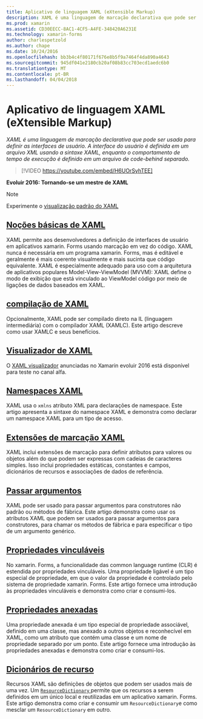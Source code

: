 ```yaml
---
title: Aplicativo de linguagem XAML (eXtensible Markup)
description: XAML é uma linguagem de marcação declarativa que pode ser usada para definir as interfaces de usuário. A interface do usuário é definida em um arquivo XML usando a sintaxe XAML, enquanto o comportamento de tempo de execução é definido em um arquivo de code-behind separado.
ms.prod: xamarin
ms.assetid: CD30EECC-8AC1-4CF5-A4FE-348420A6231E
ms.technology: xamarin-forms
author: charlespetzold
ms.author: chape
ms.date: 10/24/2016
ms.openlocfilehash: bb3b4c4f80171f676e8b5f9a7464f4da890a4643
ms.sourcegitcommit: 945df041e2180cb20af08b83cc703ecd1aedc6b0
ms.translationtype: MT
ms.contentlocale: pt-BR
ms.lasthandoff: 04/04/2018
---
```

# <a name="extensible-application-markup-language-xaml"></a>Aplicativo de linguagem XAML (eXtensible Markup)

_XAML é uma linguagem de marcação declarativa que pode ser usada para definir as interfaces de usuário. A interface do usuário é definida em um arquivo XML usando a sintaxe XAML, enquanto o comportamento de tempo de execução é definido em um arquivo de code-behind separado._

> [!VIDEO https://youtube.com/embed/H6UOrSyhTEE]

**Evoluir 2016: Tornando-se um mestre de XAML**

> [!NOTE]
> Experimente o [visualização padrão do XAML](standard/index.md)

<a name="xaml" />

## <a name="xaml-basicsxaml-basicsindexmd"></a>[Noções básicas de XAML](xaml-basics/index.md)

XAML permite aos desenvolvedores a definição de interfaces de usuário em aplicativos xamarin. Forms usando marcação em vez do código. XAML nunca é necessária em um programa xamarin. Forms, mas é editável e geralmente é mais coerente visualmente e mais sucinta que código equivalente. XAML é especialmente adequado para uso com a arquitetura de aplicativos populares Model-View-ViewModel (MVVM): XAML define o modo de exibição que está vinculado ao ViewModel código por meio de ligações de dados baseados em XAML.

## <a name="xaml-compilationxamlcmd"></a>[compilação de XAML](xamlc.md)

Opcionalmente, XAML pode ser compilado direto na IL (linguagem intermediária) com o compilador XAML (XAMLC). Este artigo descreve como usar XAMLC e seus benefícios.

## <a name="xaml-previewerxaml-previewermd"></a>[Visualizador de XAML](xaml-previewer.md)

O [XAML visualizador](~/xamarin-forms/xaml/xaml-previewer.md) anunciadas no Xamarin evoluir 2016 está disponível para teste no canal alfa.

## <a name="xaml-namespacesnamespacesmd"></a>[Namespaces XAML](namespaces.md)

XAML usa o `xmlns` atributo XML para declarações de namespace. Este artigo apresenta a sintaxe do namespace XAML e demonstra como declarar um namespace XAML para um tipo de acesso.

## <a name="xaml-markup-extensionsmarkup-extensionsindexmd"></a>[Extensões de marcação XAML](markup-extensions/index.md)

XAML inclui extensões de marcação para definir atributos para valores ou objetos além do que podem ser expressas com cadeias de caracteres simples. Isso inclui propriedades estáticas, constantes e campos, dicionários de recursos e associações de dados de referência.

## <a name="passing-argumentspassing-argumentsmd"></a>[Passar argumentos](passing-arguments.md)

XAML pode ser usado para passar argumentos para construtores não padrão ou métodos de fábrica. Este artigo demonstra como usar os atributos XAML que podem ser usados para passar argumentos para construtores, para chamar os métodos de fábrica e para especificar o tipo de um argumento genérico.

## <a name="bindable-propertiesbindable-propertiesmd"></a>[Propriedades vinculáveis](bindable-properties.md)

No xamarin. Forms, a funcionalidade das common language runtime (CLR) é estendida por propriedades vinculáveis. Uma propriedade ligável é um tipo especial de propriedade, em que o valor da propriedade é controlado pelo sistema de propriedade xamarin. Forms. Este artigo fornece uma introdução às propriedades vinculáveis e demonstra como criar e consumi-los.

## <a name="attached-propertiesattached-propertiesmd"></a>[Propriedades anexadas](attached-properties.md)

Uma propriedade anexada é um tipo especial de propriedade associável, definido em uma classe, mas anexado a outros objetos e reconhecível em XAML, como um atributo que contém uma classe e um nome de propriedade separado por um ponto. Este artigo fornece uma introdução às propriedades anexadas e demonstra como criar e consumi-los.

## <a name="resource-dictionariesresource-dictionariesmd"></a>[Dicionários de recurso](resource-dictionaries.md)

Recursos XAML são definições de objetos que podem ser usados mais de uma vez. Um [ `ResourceDictionary` ](https://developer.xamarin.com/api/type/Xamarin.Forms.ResourceDictionary/) permite que os recursos a serem definidos em um único local e reutilizadas em um aplicativo xamarin. Forms. Este artigo demonstra como criar e consumir um `ResourceDictionary`e como mesclar um `ResourceDictionary` em outro.
